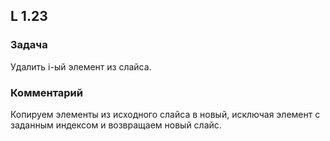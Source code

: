 ## L 1.23

### Задача
Удалить i-ый элемент из слайса.

### Комментарий
Копируем элементы из исходного слайса в новый, исключая элемент с заданным индексом и возвращаем новый слайс.
